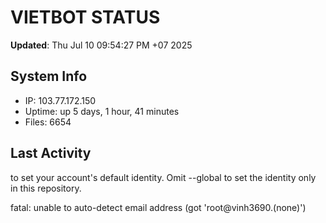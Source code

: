 # VIETBOT STATUS
**Updated**: Thu Jul 10 09:54:27 PM +07 2025

## System Info
- IP: 103.77.172.150
- Uptime: up 5 days, 1 hour, 41 minutes
- Files: 6654

## Last Activity

to set your account's default identity.
Omit --global to set the identity only in this repository.

fatal: unable to auto-detect email address (got 'root@vinh3690.(none)')
